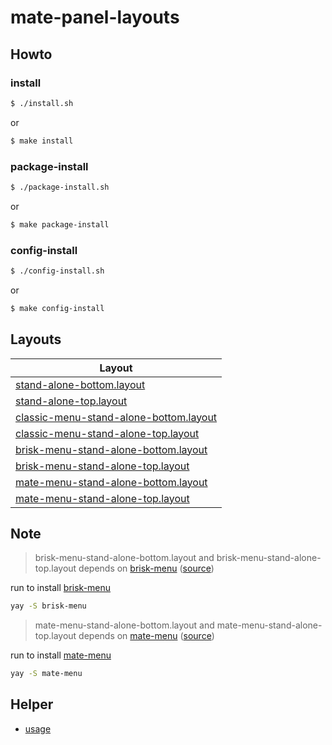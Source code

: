 
# mate-panel-layouts


## Howto


### install

``` sh
$ ./install.sh
```

or

``` sh
$ make install
```


### package-install

``` sh
$ ./package-install.sh
```

or

``` sh
$ make package-install
```


### config-install

``` sh
$ ./config-install.sh
```

or

``` sh
$ make config-install
```

## Layouts

| Layout |
| --- |
| [stand-alone-bottom.layout](config/mate-panel-layouts/stand-alone-bottom.layout) |
| [stand-alone-top.layout](config/mate-panel-layouts/stand-alone-top.layout) |
| [classic-menu-stand-alone-bottom.layout](config/mate-panel-layouts/classic-menu-stand-alone-bottom.layout) |
| [classic-menu-stand-alone-top.layout](config/mate-panel-layouts/classic-menu-stand-alone-top.layout) |
| [brisk-menu-stand-alone-bottom.layout](config/mate-panel-layouts/brisk-menu-stand-alone-bottom.layout) |
| [brisk-menu-stand-alone-top.layout](config/mate-panel-layouts/brisk-menu-stand-alone-top.layout) |
| [mate-menu-stand-alone-bottom.layout](config/mate-panel-layouts/mate-menu-stand-alone-bottom.layout) |
| [mate-menu-stand-alone-top.layout](config/mate-panel-layouts/mate-menu-stand-alone-top.layout) |


## Note

> brisk-menu-stand-alone-bottom.layout and brisk-menu-stand-alone-top.layout depends on [brisk-menu](https://aur.archlinux.org/packages/brisk-menu) ([source](https://github.com/getsolus/brisk-menu))

run to install [brisk-menu](https://aur.archlinux.org/packages/brisk-menu)

``` sh
yay -S brisk-menu
```


> mate-menu-stand-alone-bottom.layout and mate-menu-stand-alone-top.layout depends on [mate-menu](https://aur.archlinux.org/packages/mate-menu) ([source](https://github.com/ubuntu-mate/mate-menu))

run to install [mate-menu](https://aur.archlinux.org/packages/mate-menu)

``` sh
yay -S mate-menu
```

## Helper

* [usage](helper-usage.md)


